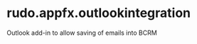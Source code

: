 rudo.appfx.outlookintegration
=============================

Outlook add-in to allow saving of emails into BCRM
